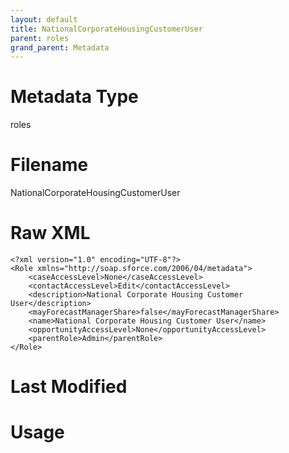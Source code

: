 ```yaml
---
layout: default
title: NationalCorporateHousingCustomerUser
parent: roles
grand_parent: Metadata
---
```

# Metadata Type
roles


# Filename 
NationalCorporateHousingCustomerUser


# Raw XML
```
<?xml version="1.0" encoding="UTF-8"?>
<Role xmlns="http://soap.sforce.com/2006/04/metadata">
    <caseAccessLevel>None</caseAccessLevel>
    <contactAccessLevel>Edit</contactAccessLevel>
    <description>National Corporate Housing Customer User</description>
    <mayForecastManagerShare>false</mayForecastManagerShare>
    <name>National Corporate Housing Customer User</name>
    <opportunityAccessLevel>None</opportunityAccessLevel>
    <parentRole>Admin</parentRole>
</Role>
```


# Last Modified


# Usage
